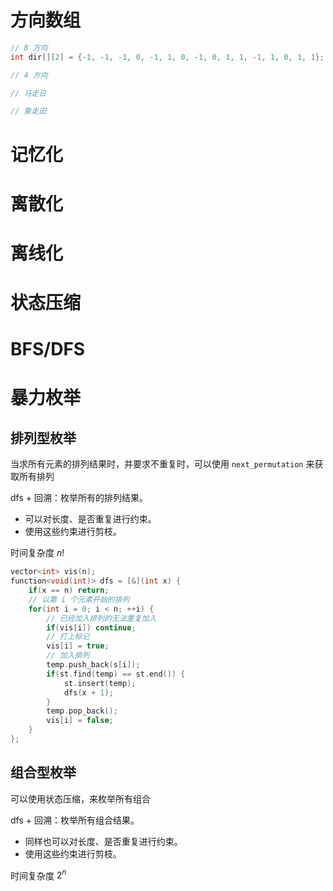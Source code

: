 # 方向数组

```cpp
// 8 方向
int dir[][2] = {-1, -1, -1, 0, -1, 1, 0, -1, 0, 1, 1, -1, 1, 0, 1, 1};

// 4 方向

// 马走日

// 象走田
```



# 记忆化



# 离散化





# 离线化



# 状态压缩





# BFS/DFS



# 暴力枚举

## 排列型枚举

当求所有元素的排列结果时，并要求不重复时，可以使用 `next_permutation` 来获取所有排列



dfs + 回溯：枚举所有的排列结果。

- 可以对长度、是否重复进行约束。
- 使用这些约束进行剪枝。

时间复杂度 $n!$​

```cpp
vector<int> vis(n);
function<void(int)> dfs = [&](int x) {
    if(x == n) return;
    // 以第 i 个元素开始的排列
    for(int i = 0; i < n; ++i) {
        // 已经加入排列的无法重复加入
        if(vis[i]) continue;
        // 打上标记
        vis[i] = true;
        // 加入排列
        temp.push_back(s[i]);
        if(st.find(temp) == st.end()) {
            st.insert(temp);
            dfs(x + 1);
        }
        temp.pop_back();
        vis[i] = false;
    }
};
```



## 组合型枚举

可以使用状态压缩，来枚举所有组合



dfs + 回溯：枚举所有组合结果。

- 同样也可以对长度、是否重复进行约束。
- 使用这些约束进行剪枝。

时间复杂度 $2^n$

```cpp
```


